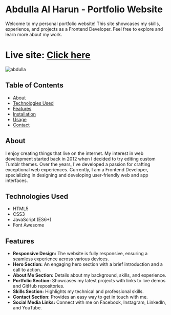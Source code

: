 
# Abdulla Al Harun - Portfolio Website 

Welcome to my personal portfolio website! This site showcases my skills, experience, and projects as a Frontend Developer. Feel free to explore and learn more about my work.
# Live site: [Click here](https://abdulla-portfolio.vercel.app/)

![abdulla](https://github.com/AbdullaAlHarun/abdulla-portfolio/assets/142358355/7e86ef99-4472-4bc7-bdf3-b6df36b48b71)


## Table of Contents

- [About](#about)
- [Technologies Used](#technologies-used)
- [Features](#features)
- [Installation](#installation)
- [Usage](#usage)
- [Contact](#contact)

## About

I enjoy creating things that live on the internet. My interest in web development started back in 2012 when I decided to try editing custom Tumblr themes. Over the years, I've developed a passion for crafting exceptional web experiences. Currently, I am a Frontend Developer, specializing in designing and developing user-friendly web and app interfaces.

## Technologies Used

- HTML5
- CSS3
- JavaScript (ES6+)
- Font Awesome

## Features

- **Responsive Design:** The website is fully responsive, ensuring a seamless experience across various devices.
- **Hero Section:** An engaging hero section with a brief introduction and a call to action.
- **About Me Section:** Details about my background, skills, and experience.
- **Portfolio Section:** Showcases my latest projects with links to live demos and GitHub repositories.
- **Skills Section:** Highlights my technical and professional skills.
- **Contact Section:** Provides an easy way to get in touch with me.
- **Social Media Links:** Connect with me on Facebook, Instagram, LinkedIn, and YouTube.

